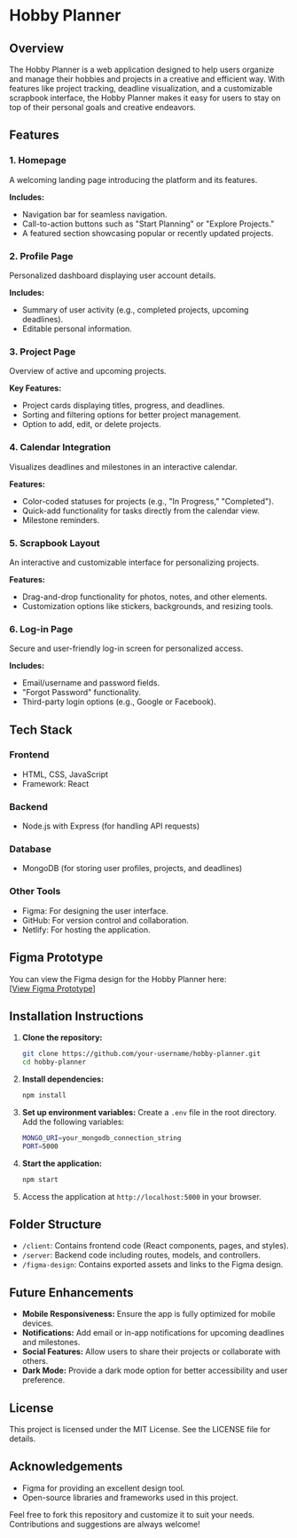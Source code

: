 # Hobby Planner

## Overview

The Hobby Planner is a web application designed to help users organize and manage their hobbies and projects in a creative and efficient way. With features like project tracking, deadline visualization, and a customizable scrapbook interface, the Hobby Planner makes it easy for users to stay on top of their personal goals and creative endeavors.

## Features

### 1. Homepage

A welcoming landing page introducing the platform and its features.

**Includes:**
- Navigation bar for seamless navigation.
- Call-to-action buttons such as "Start Planning" or "Explore Projects."
- A featured section showcasing popular or recently updated projects.

### 2. Profile Page

Personalized dashboard displaying user account details.

**Includes:**
- Summary of user activity (e.g., completed projects, upcoming deadlines).
- Editable personal information.

### 3. Project Page

Overview of active and upcoming projects.

**Key Features:**
- Project cards displaying titles, progress, and deadlines.
- Sorting and filtering options for better project management.
- Option to add, edit, or delete projects.

### 4. Calendar Integration

Visualizes deadlines and milestones in an interactive calendar.

**Features:**
- Color-coded statuses for projects (e.g., "In Progress," "Completed").
- Quick-add functionality for tasks directly from the calendar view.
- Milestone reminders.

### 5. Scrapbook Layout

An interactive and customizable interface for personalizing projects.

**Features:**
- Drag-and-drop functionality for photos, notes, and other elements.
- Customization options like stickers, backgrounds, and resizing tools.

### 6. Log-in Page

Secure and user-friendly log-in screen for personalized access.

**Includes:**
- Email/username and password fields.
- "Forgot Password" functionality.
- Third-party login options (e.g., Google or Facebook).

## Tech Stack

### Frontend
- HTML, CSS, JavaScript
- Framework: React 

### Backend
- Node.js with Express (for handling API requests)

### Database
- MongoDB (for storing user profiles, projects, and deadlines)

### Other Tools
- Figma: For designing the user interface.
- GitHub: For version control and collaboration.
- Netlify: For hosting the application.

## Figma Prototype

You can view the Figma design for the Hobby Planner here:  
[[View Figma Prototype](https://www.figma.com/design/ByRcp1vNjl5fygKodXoYM5/My-Hobby-Planner---Main-page?node-id=0-1&t=lt3umpQ8jF7qyW8K-1)]

## Installation Instructions

1. **Clone the repository:**
    ```bash
    git clone https://github.com/your-username/hobby-planner.git
    cd hobby-planner
    ```

2. **Install dependencies:**
    ```bash
    npm install
    ```

3. **Set up environment variables:**
    Create a `.env` file in the root directory.  
    Add the following variables:
    ```bash
    MONGO_URI=your_mongodb_connection_string
    PORT=5000
    ```

4. **Start the application:**
    ```bash
    npm start
    ```

5. Access the application at `http://localhost:5000` in your browser.

## Folder Structure

- `/client`: Contains frontend code (React components, pages, and styles).
- `/server`: Backend code including routes, models, and controllers.
- `/figma-design`: Contains exported assets and links to the Figma design.

## Future Enhancements

- **Mobile Responsiveness:** Ensure the app is fully optimized for mobile devices.
- **Notifications:** Add email or in-app notifications for upcoming deadlines and milestones.
- **Social Features:** Allow users to share their projects or collaborate with others.
- **Dark Mode:** Provide a dark mode option for better accessibility and user preference.

## License

This project is licensed under the MIT License. See the LICENSE file for details.

## Acknowledgements

- Figma for providing an excellent design tool.
- Open-source libraries and frameworks used in this project.

Feel free to fork this repository and customize it to suit your needs. Contributions and suggestions are always welcome!
